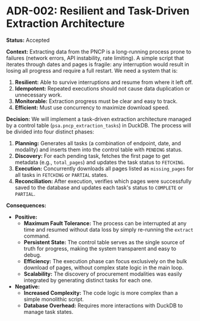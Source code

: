 # ADR-002: Resilient and Task-Driven Extraction Architecture

**Status:** Accepted

**Context:**
Extracting data from the PNCP is a long-running process prone to failures (network errors, API instability, rate limiting). A simple script that iterates through dates and pages is fragile: any interruption would result in losing all progress and require a full restart. We need a system that is:
1.  **Resilient:** Able to survive interruptions and resume from where it left off.
2.  **Idempotent:** Repeated executions should not cause data duplication or unnecessary work.
3.  **Monitorable:** Extraction progress must be clear and easy to track.
4.  **Efficient:** Must use concurrency to maximize download speed.

**Decision:**
We will implement a task-driven extraction architecture managed by a control table (`psa.pncp_extraction_tasks`) in DuckDB. The process will be divided into four distinct phases:
1.  **Planning:** Generates all tasks (a combination of endpoint, date, and modality) and inserts them into the control table with `PENDING` status.
2.  **Discovery:** For each pending task, fetches the first page to get metadata (e.g., `total_pages`) and updates the task status to `FETCHING`.
3.  **Execution:** Concurrently downloads all pages listed as `missing_pages` for all tasks in `FETCHING` or `PARTIAL` states.
4.  **Reconciliation:** After execution, verifies which pages were successfully saved to the database and updates each task's status to `COMPLETE` or `PARTIAL`.

**Consequences:**
*   **Positive:**
    *   **Maximum Fault Tolerance:** The process can be interrupted at any time and resumed without data loss by simply re-running the `extract` command.
    *   **Persistent State:** The control table serves as the single source of truth for progress, making the system transparent and easy to debug.
    *   **Efficiency:** The execution phase can focus exclusively on the bulk download of pages, without complex state logic in the main loop.
    *   **Scalability:** The discovery of procurement modalities was easily integrated by generating distinct tasks for each one.
*   **Negative:**
    *   **Increased Complexity:** The code logic is more complex than a simple monolithic script.
    *   **Database Overhead:** Requires more interactions with DuckDB to manage task states.